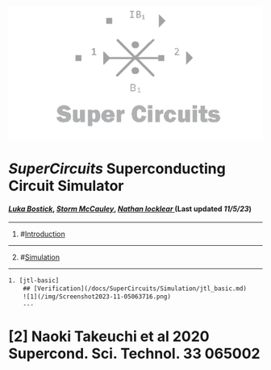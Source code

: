 ![](/img/external_image.png)

# *SuperCircuits* Superconducting Circuit Simulator
#### *[Luka Bostick](https://github.com/LukaBostick)*, *[Storm McCauley](https://github.com/StormMcCauley)*, *[Nathan locklear ](https://github.com/Nathanos4)* (Last updated *11/5/23*)
---
 1. #[Introduction](/OpenCircuits/README.md)
 ---
2. #[Simulation](###Simulation)
  ---
    1. [jtl-basic]
        ## [Verification](/docs/SuperCircuits/Simulation/jtl_basic.md)
        ![1](/img/Screenshot2023-11-05063716.png)
        ---
# [2] Naoki Takeuchi et al 2020 Supercond. Sci. Technol. 33 065002